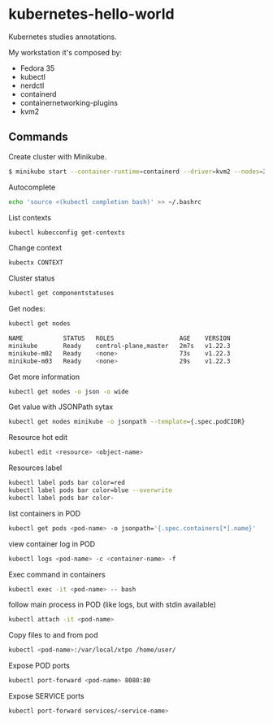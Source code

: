 # kubernetes-hello-world

Kubernetes studies annotations.

My workstation it's composed by:

- Fedora 35
- kubectl
- nerdctl
- containerd
- containernetworking-plugins
- kvm2

## Commands

Create cluster with Minikube.

```bash
$ minikube start --container-runtime=containerd --driver=kvm2 --nodes=3
```

Autocomplete 

```bash
echo 'source <(kubectl completion bash)' >> ~/.bashrc
```

List contexts

```bash
kubectl kubecconfig get-contexts
```

Change context

```bash
kubectx CONTEXT
```

Cluster status

```bash
kubectl get componentstatuses
```

Get nodes:

```bash
kubectl get nodes

NAME           STATUS   ROLES                  AGE    VERSION
minikube       Ready    control-plane,master   2m7s   v1.22.3
minikube-m02   Ready    <none>                 73s    v1.22.3
minikube-m03   Ready    <none>                 29s    v1.22.3
```

Get more information

```bash
kubectl get nodes -o json -o wide
```

Get value with JSONPath sytax

```bash
kubectl get nodes minikube -o jsonpath --template={.spec.podCIDR} 
```

Resource hot edit 

```bash
kubectl edit <resource> <object-name>
```

Resources label

```bash
kubectl label pods bar color=red
kubectl label pods bar color=blue --overwrite
kubectl label pods bar color-
```

list containers in POD

```bash
kubectl get pods <pod-name> -o jsonpath='{.spec.containers[*].name}'
```

view container log in POD

```bash
kubectl logs <pod-name> -c <container-name> -f
```

Exec command in containers

```bash
kubectl exec -it <pod-name> -- bash
```

follow main process in POD (like logs, but with stdin available)

```bash
kubectl attach -it <pod-name>
```

Copy files to and from pod

```bash
kubectl <pod-name>:/var/local/xtpo /home/user/
```

Expose POD ports

```bash
kubectl port-forward <pod-name> 8080:80 
```

Expose SERVICE ports

```bash
kubectl port-forward services/<service-name> 
```
